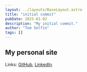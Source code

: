 ```yaml
---
layout: ../layouts/BaseLayout.astro
title: "initial commit"
pubDate: 2025-01-02
description: "My initial commit."
author: "Tom Selfin"
tags: []
---
```


## My personal site

Links: [GitHub](https://www.github.com/selfint), [LinkedIn](https://www.linkedin.com/in/selfint).

